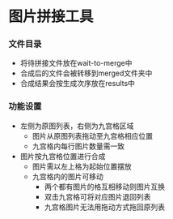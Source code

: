 # 图片拼接工具
### 文件目录
- 将待拼接文件放在wait-to-merge中
- 合成后的文件会被转移到merged文件夹中
- 合成结果会按生成次序放在results中

### 功能设置
- 左侧为原图列表，右侧为九宫格区域
    - 图片从原图列表拖动至九宫格相应位置
    - 九宫格内每行图片数量需一致
- 图片按九宫格位置进行合成
    - 图片需以左上格为起始位置摆放
    - 九宫格内的图片可移动
        - 两个都有图片的格互相移动则图片互换
        - 双击九宫格可将对应图片退回列表
        - 九宫格图片无法用拖动方式拖回原列表